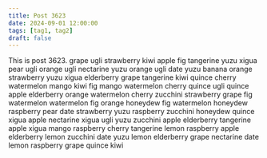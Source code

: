 ```yaml
---
title: Post 3623
date: 2024-09-01 12:00:00
tags: [tag1, tag2]
draft: false
---
```

This is post 3623.
grape
ugli
strawberry
kiwi
apple
fig
tangerine
yuzu
xigua
pear
ugli
orange
ugli
nectarine
yuzu
orange
ugli
date
yuzu
banana
orange
strawberry
yuzu
xigua
elderberry
grape
tangerine
kiwi
quince
cherry
watermelon
mango
kiwi
fig
mango
watermelon
cherry
quince
ugli
quince
apple
elderberry
orange
watermelon
cherry
zucchini
strawberry
grape
fig
watermelon
watermelon
fig
orange
honeydew
fig
watermelon
honeydew
raspberry
pear
date
strawberry
yuzu
raspberry
zucchini
honeydew
quince
xigua
apple
nectarine
xigua
ugli
yuzu
zucchini
apple
elderberry
tangerine
apple
xigua
mango
raspberry
cherry
tangerine
lemon
raspberry
apple
elderberry
lemon
zucchini
date
yuzu
lemon
elderberry
grape
nectarine
date
lemon
raspberry
grape
quince
kiwi
